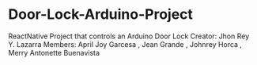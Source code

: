 # Door-Lock-Arduino-Project
ReactNative Project that controls an Arduino Door Lock
Creator: Jhon Rey Y. Lazarra 
Members: April Joy Garcesa , Jean Grande , Johnrey Horca , Merry Antonette Buenavista

